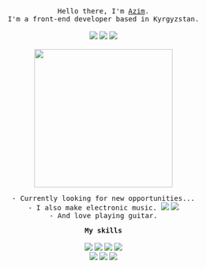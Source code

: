 
<p align="center">
  <samp>Hello there, I'm <a href="https://akmatoff.github.io">Azim</a>.</samp>
  <br>
  <samp>I'm a front-end developer based in Kyrgyzstan.</samp>
  <br><br>
  <a href="mailto:akmatoff.exe@gmail.com"><img src="https://img.shields.io/badge/akmatoff.exe%40gmail.com-red?logo=Gmail&logoColor=white&labelColor=red"></a>
  <a href="https://www.linkedin.com/in/akmatoff/"><img src="https://img.shields.io/badge/akmatoff-blue?logo=linkedin&logoColor=white&labelColor=blue"></a>
  <a href="https://t.me/azimoffs"><img src="https://img.shields.io/badge/azimoffs-blue?logo=telegram&logoColor=white&labelColor=blue"></a>
  <br><br>
  <img align="center" src="https://media1.giphy.com/media/v1.Y2lkPTc5MGI3NjExYmd0ZTR5NWR6cjIxOXI0a2ppeml3cmZ2ODhtNW9pOWoxZTY1cXQydCZlcD12MV9pbnRlcm5hbF9naWZfYnlfaWQmY3Q9Zw/jIqh3ym2s7GU/giphy.webp" height="280px">
</p>

<p align="center">
  <samp>- Currently looking for new opportunities...</samp>
  <br>
  <samp>- I also make electronic music.  </samp>
  <a href="https://soundcloud.com/jaraitsans"><img src="https://img.shields.io/badge/jaraitsans-orange?logo=soundcloud&logoColor=white&labelColor=orange"></a>
  <a href="https://open.spotify.com/artist/3w4T6zfdjoc4I2rUSJA9f1"><img src="https://img.shields.io/badge/jaraitsans-green?logo=spotify&logoColor=white&labelColor=green"></a>
  <br>
  <samp>- And love playing guitar.</samp>
</p>

<p align="center">
  <samp><strong>My skills</strong></samp><br><br>
  <img src="https://img.shields.io/badge/React-blue?logo=react&logoColor=white&labelColor=blue">
  <img src="https://img.shields.io/badge/TypeScript-blue?logo=typescript&logoColor=white&labelColor=blue">
  <img src="https://img.shields.io/badge/JavaScript-yellow?logo=javascript&logoColor=white&labelColor=yellow">
  <img src="https://img.shields.io/badge/Next.js-white?logo=next.js&logoColor=black&labelColor=white"><br>
  <img src="https://img.shields.io/badge/Tailwind_CSS-white?logo=tailwindcss&labelColor=white">
  <img src="https://img.shields.io/badge/React_Query-black?logo=reactquery&labelColor=white">
  <img src="https://img.shields.io/badge/React_Hook_Form-black?logo=reacthookform&labelColor=white">
</p>
